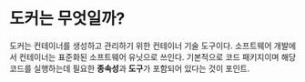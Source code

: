 # 도커는 무엇일까?

도커는 컨테이너를 생성하고 관리하기 위한 컨테이너 기술 도구이다.
소프트웨어 개발에서 컨테이너는 표준화된 소프트웨어 유닛으로 쓰인다.
기본적으로 코드 패키지이며 해당 코드를 실행하는데 필요한 **종속성**과 **도구**가 포함되어 있다는 것이 포인트.

